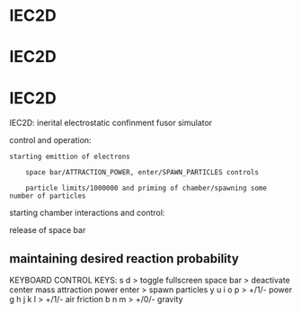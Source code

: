 # IEC2D
# IEC2D
# IEC2D
IEC2D: inerital electrostatic confinment fusor simulator

control and operation:

    starting emittion of electrons

        space bar/ATTRACTION_POWER, enter/SPAWN_PARTICLES controls

        particle limits/1000000 and priming of chamber/spawning some number of particles

starting chamber interactions and control:

 release of space bar

 maintaining desired reaction probability
--------------------------------------------------------------------------------------------

KEYBOARD CONTROL KEYS:
s d > toggle fullscreen
space bar > deactivate center mass attraction power
enter > spawn particles
y u i o p > +/1/- power
g h j k l > +/1/- air friction
b n m > +/0/- gravity

 
